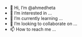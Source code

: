 - 👋 Hi, I’m @ahmedheta
- 👀 I’m interested in ...
- 🌱 I’m currently learning ...
- 💞️ I’m looking to collaborate on ...
- 📫 How to reach me ...

<!---
ahmedheta/ahmedheta is a ✨ special ✨ repository because its `README.md` (this file) appears on your GitHub profile.
You can click the Preview link to take a look at your changes.
--->
